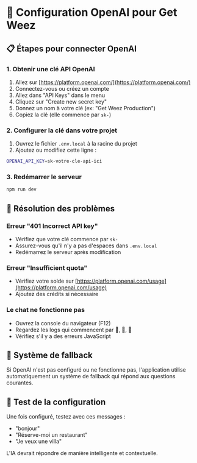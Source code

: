 # 🔑 Configuration OpenAI pour Get Weez

## 📋 Étapes pour connecter OpenAI

### 1. Obtenir une clé API OpenAI
1. Allez sur [https://platform.openai.com/](https://platform.openai.com/)
2. Connectez-vous ou créez un compte
3. Allez dans "API Keys" dans le menu
4. Cliquez sur "Create new secret key"
5. Donnez un nom à votre clé (ex: "Get Weez Production")
6. Copiez la clé (elle commence par `sk-`)

### 2. Configurer la clé dans votre projet
1. Ouvrez le fichier `.env.local` à la racine du projet
2. Ajoutez ou modifiez cette ligne :
```bash
OPENAI_API_KEY=sk-votre-cle-api-ici
```

### 3. Redémarrer le serveur
```bash
npm run dev
```

## 🚨 Résolution des problèmes

### Erreur "401 Incorrect API key"
- Vérifiez que votre clé commence par `sk-`
- Assurez-vous qu'il n'y a pas d'espaces dans `.env.local`
- Redémarrez le serveur après modification

### Erreur "Insufficient quota"
- Vérifiez votre solde sur [https://platform.openai.com/usage](https://platform.openai.com/usage)
- Ajoutez des crédits si nécessaire

### Le chat ne fonctionne pas
- Ouvrez la console du navigateur (F12)
- Regardez les logs qui commencent par 🚀, 📝, 💬
- Vérifiez s'il y a des erreurs JavaScript

## 🔄 Système de fallback

Si OpenAI n'est pas configuré ou ne fonctionne pas, l'application utilise automatiquement un système de fallback qui répond aux questions courantes.

## 🧪 Test de la configuration

Une fois configuré, testez avec ces messages :
- "bonjour"
- "Réserve-moi un restaurant"
- "Je veux une villa"

L'IA devrait répondre de manière intelligente et contextuelle.